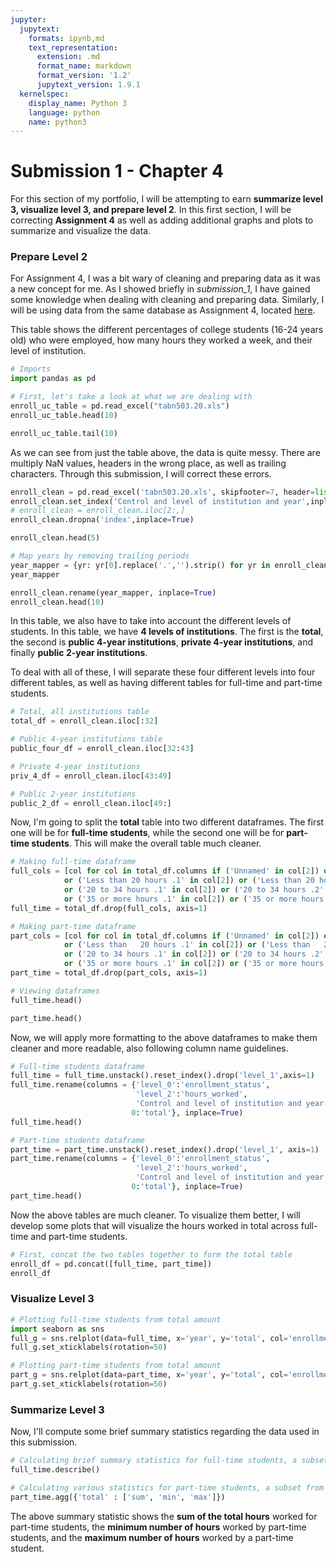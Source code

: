 ```yaml
---
jupyter:
  jupytext:
    formats: ipynb,md
    text_representation:
      extension: .md
      format_name: markdown
      format_version: '1.2'
      jupytext_version: 1.9.1
  kernelspec:
    display_name: Python 3
    language: python
    name: python3
---
```


# Submission 1 - Chapter 4


For this section of my portfolio, I will be attempting to earn **summarize level 3, visualize level 3, and prepare level 2**. In this first section, I will be correcting **Assignment 4** as well as adding additional graphs and plots to summarize and visualize the data.


### Prepare Level 2


For Assignment 4, I was a bit wary of cleaning and preparing data as it was a new concept for me. As I showed briefly in *submission_1*, I have gained some knowledge when dealing with cleaning and preparing data. Similarly, I will be using data from the same database as Assignment 4, located [here](https://nces.ed.gov/programs/digest/d18/tables/dt18_503.20.asp?current=yes).


This table shows the different percentages of college students (16-24 years old) who were employed, how many hours they worked a week, and their level of institution.

```python
# Imports
import pandas as pd
```

```python
# First, let's take a look at what we are dealing with
enroll_uc_table = pd.read_excel("tabn503.20.xls")
enroll_uc_table.head(10)
```

```python
enroll_uc_table.tail(10)
```

As we can see from just the table above, the data is quite messy. There are multiply NaN values, headers in the wrong place, as well as trailing characters. Through this submission, I will correct these errors.

```python
enroll_clean = pd.read_excel('tabn503.20.xls', skipfooter=7, header=list(range(3)), skiprows=2)
enroll_clean.set_index('Control and level of institution and year',inplace=True)
# enroll_clean = enroll_clean.iloc[2:,]
enroll_clean.dropna('index',inplace=True)
```

```python
enroll_clean.head(5)
```

```python
# Map years by removing trailing periods
year_mapper = {yr: yr[0].replace('.','').strip() for yr in enroll_clean.index}
year_mapper
```

```python
enroll_clean.rename(year_mapper, inplace=True)
enroll_clean.head(10)
```

In this table, we also have to take into account the different levels of students. In this table, we have **4 levels of institutions**. The first is the **total**, the second is **public 4-year institutions**, **private 4-year institutions**, and finally **public 2-year institutions**.
<p>
To deal with all of these, I will separate these four different levels into four different tables, as well as having different tables for full-time and part-time students.

```python
# Total, all institutions table
total_df = enroll_clean.iloc[:32]
```

```python
# Public 4-year institutions table
public_four_df = enroll_clean.iloc[32:43]
```

```python
# Private 4-year institutions
priv_4_df = enroll_clean.iloc[43:49]
```

```python
# Public 2-year institutions
public_2_df = enroll_clean.iloc[49:]
```

Now, I'm going to split the **total** table into two different dataframes. The first one will be for **full-time students**, while the second one will be for **part-time students**. This will make the overall table much cleaner.

```python
# Making full-time dataframe
full_cols = [col for col in total_df.columns if ('Unnamed' in col[2]) or ('Part-time students' in col[0])
            or ('Less than 20 hours .1' in col[2]) or ('Less than 20 hours .2' in col[2])
            or ('20 to 34 hours .1' in col[2]) or ('20 to 34 hours .2' in col[2])
            or ('35 or more hours .1' in col[2]) or ('35 or more hours .2' in col[2])]
full_time = total_df.drop(full_cols, axis=1)
```

```python
# Making part-time dataframe
part_cols = [col for col in total_df.columns if ('Unnamed' in col[2]) or ('Full-time students' in col[0])
            or ('Less than   20 hours .1' in col[2]) or ('Less than   20 hours .2' in col[2])
            or ('20 to 34 hours .1' in col[2]) or ('20 to 34 hours .2' in col[2])
            or ('35 or more hours .1' in col[2]) or ('35 or more hours .2' in col[2])]
part_time = total_df.drop(part_cols, axis=1)
```

```python
# Viewing dataframes
full_time.head()
```

```python
part_time.head()
```

Now, we will apply more formatting to the above dataframes to make them cleaner and more readable, also following column name guidelines.

```python
# Full-time students dataframe
full_time = full_time.unstack().reset_index().drop('level_1',axis=1)
full_time.rename(columns = {'level_0':'enrollment_status',
                            'level_2':'hours_worked',
                            'Control and level of institution and year':'year',
                           0:'total'}, inplace=True)
full_time.head()
```

```python
# Part-time students dataframe
part_time = part_time.unstack().reset_index().drop('level_1', axis=1)
part_time.rename(columns = {'level_0':'enrollment_status',
                            'level_2':'hours_worked',
                            'Control and level of institution and year':'year',
                           0:'total'}, inplace=True)
part_time.head()
```

Now the above tables are much cleaner. To visualize them better, I will develop some plots that will visualize the hours worked in total across full-time and part-time students.

```python
# First, concat the two tables together to form the total table
enroll_df = pd.concat([full_time, part_time])
enroll_df
```

### Visualize Level 3

```python
# Plotting full-time students from total amount
import seaborn as sns
full_g = sns.relplot(data=full_time, x='year', y='total', col='enrollment_status', hue='hours_worked')
full_g.set_xticklabels(rotation=50)
```

```python
# Plotting part-time students from total amount
part_g = sns.relplot(data=part_time, x='year', y='total', col='enrollment_status', hue='hours_worked')
part_g.set_xticklabels(rotation=50)
```

### Summarize Level 3


Now, I'll compute some brief summary statistics regarding the data used in this submission.

```python
# Calculating brief summary statistics for full-time students, a subset of the total amount of students
full_time.describe()
```

```python
# Calculating various statistics for part-time students, a subset from the total amount of students
part_time.agg({'total' : ['sum', 'min', 'max']})
```

The above summary statistic shows the **sum of the total hours** worked for part-time students, the **minimum number of hours** worked by part-time students, and the **maximum number of hours** worked by a part-time student.
